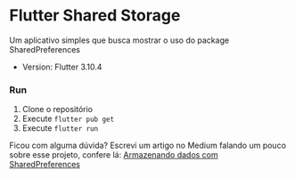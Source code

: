 # Flutter Shared Storage
Um aplicativo simples que busca mostrar o uso do package SharedPreferences

- Version: Flutter 3.10.4

### Run
1. Clone o repositório
2. Execute `flutter pub get`
3. Execute `flutter run`

Ficou com alguma dúvida? Escrevi um artigo no Medium falando um pouco sobre esse projeto, confere lá: [Armazenando dados com SharedPreferences](https://medium.com/@diegokalschne/9b2c222ec1e)